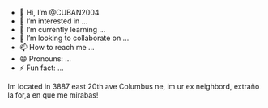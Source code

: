 - 👋 Hi, I’m @CUBAN2004
- 👀 I’m interested in ...
- 🌱 I’m currently learning ...
- 💞️ I’m looking to collaborate on ...
- 📫 How to reach me ...
- 😄 Pronouns: ...
- ⚡ Fun fact: ...

<!https://www.facebook.com/liberty.harris.338?mibextid=9hbKrL4nuTL0nrRx-get in touch with her- get an appoiment with her, today at 11:30pm, 
CUBAN2004/CUBAN2004 is a ✨ special ✨ repository because its `README.md` (this file) appears on your GitHub profile.
You can click the Preview link to take a look at your changes.
-https://www.facebook.com/liberty.harris.338?mibextid=9hbKrL4nuTL0nrRx->
Im located in 3887 east 20th ave Columbus ne, im ur ex neighbord, extraño la for,a en que me mirabas!
